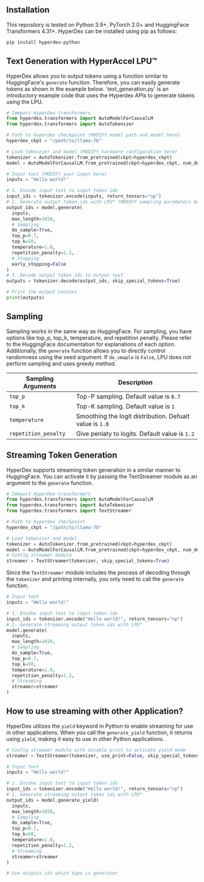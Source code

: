 ## Installation

This repository is tested on Python 3.9+, PyTorch 2.0+ and HuggingFace Transformers 4.31+.
HyperDex can be installed using pip as follows:

```bash
pip install hyperdex-python
```

## Text Generation with HyperAccel LPU™

HyperDex allows you to output tokens using a function similar to HuggingFace's `generate` function. Therefore, you can easily generate tokens as shown in the example below.
`text_generation.py' is an introductory example code that uses the Hyperdex APIs to generate tokens using the LPU.

```python
# Immport HyperDex transformers
from hyperdex.transformers import AutoModelForCausalLM
from hyperdex.transformers import AutoTokenizer

# Path to hyperdex checkpoint (MODIFY model path and model here)
hyperdex_ckpt = "/path/to/llama-7b"

# Load tokenzier and model (MODIFY hardware configuration here)
tokenizer = AutoTokenizer.from_pretrained(ckpt=hyperdex_ckpt)
model = AutoModelForCausalLM.from_pretrained(ckpt=hyperdex_ckpt, num_device=1)

# Input text (MODIFY your input here)
inputs = "Hello world!"

# 1. Encode input text to input token ids
input_ids = tokenizer.encode(inputs, return_tensors="np")
# 2. Generate output token ids with LPU™ (MODIFY sampling parameters here)
output_ids = model.generate(
  inputs,
  max_length=1024,
  # Sampling
  do_sample=True,
  top_p=0.7,
  top_k=50,
  temperature=1.0,
  repetition_penalty=1.2,
  # Stopping
  early_stopping=False
)
# 3. Decode output token ids to output text
outputs = tokenizer.decode(output_ids, skip_special_tokens=True)

# Print the output context
print(outputs)
```

## Sampling

Sampling works in the same way as HuggingFace. For sampling, you have options like top_p, top_k, temperature, and repetition penalty. Please refer to the HuggingFace documentation for explanations of each option. Additionally, the `generate` function allows you to directly control randomness using the seed argument. If `do_smaple` is `False`, LPU does not perform sampling and uses greedy method.

| Sampling Arguments | Description |
|-|-|
| `top_p` | Top-P sampling. Default value is `0.7` |
| `top_k` | Top-K sampling. Default value is `1` |
| `temperature` | Smoothing the logit distribution. Defualt value is `1.0` |
| `repetition_penalty` | Give penlaty to logits. Default value is `1.2` |

## Streaming Token Generation

HyperDex supports streaming token generation in a similar manner to HuggingFace. You can activate it by passing the TextStreamer module as an argument to the `generate` function.

```python
# Immport HyperDex transformers
from hyperdex.transformers import AutoModelForCausalLM
from hyperdex.transformers import AutoTokenizer
from hyperdex.transformers import TextStreamer

# Path to hyperdex checkpoint
hyperdex_ckpt = "/path/to/llama-7b"

# Load tokenzier and model
tokenizer = AutoTokenizer.from_pretrained(ckpt=hyperdex_ckpt)
model = AutoModelForCausalLM.from_pretrained(ckpt=hyperdex_ckpt, num_device=1)
# Config streamer module
streamer = TextStreamer(tokenizer, skip_special_tokens=True)
```

Since the `TextStreamer` module includes the process of decoding through the `tokenizer` and printing internally, you only need to call the `generate` function.

```python
# Input text
inputs = "Hello world!"

# 1. Encdoe input text to input token ids
input_ids = tokenizer.encode("Hello world!", return_tensors="np")
# 2. Generate streaming output token ids with LPU™
model.generate(
  inputs,
  max_length=1024,
  # Sampling
  do_sample=True,
  top_p=0.7,
  top_k=50,
  temperature=1.0,
  repetition_penalty=1.2,
  # Streaming
  streamer=streamer
)
```

## How to use streaming with other Application?

HyperDex utilizes the `yield` keyword in Python to enable streaming for use in other applications. When you call the `generate_yield` function, it returns using `yield`, making it easy to use in other Python applications.

```python
# Config streamer module with disable print to activate yield mode
streamer = TextStreamer(tokenizer, use_print=False, skip_special_tokens=True)

# Input text
inputs = "Hello world!"

# 1. Encdoe input text to input token ids
input_ids = tokenizer.encode("Hello world!", return_tensors="np")
# 2. Generate streaming output token ids with LPU™
output_ids = model.generate_yield(
  inputs,
  max_length=1024,
  # Sampling
  do_sample=True,
  top_p=0.7,
  top_k=50,
  temperature=1.0,
  repetition_penalty=1.2,
  # Streaming
  streamer=streamer
)

# Use outputs_ids which type is generator
```